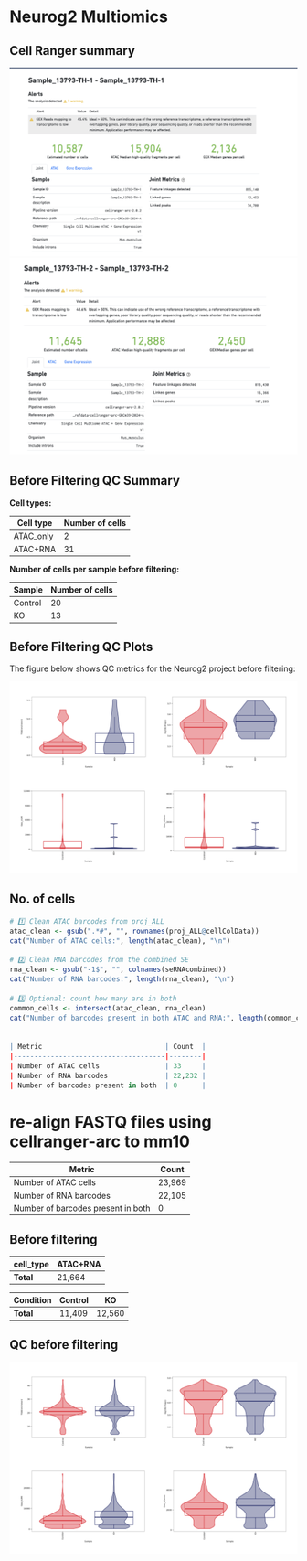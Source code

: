 # Neurog2 Multiomics 


## Cell Ranger summary 

![Cell Ranger TH1](th1.png)
![Cell Ranger TH2](th2.png)


## Before Filtering QC Summary

**Cell types:**

| Cell type  | Number of cells |
|------------|----------------|
| ATAC_only  | 2              |
| ATAC+RNA   | 31             |

**Number of cells per sample before filtering:**

| Sample   | Number of cells |
|----------|----------------|
| Control  | 20             |
| KO       | 13             |

## Before Filtering QC Plots

The figure below shows QC metrics for the Neurog2 project before filtering:

![Neurog2 Before Filtering QC](Neurog2_beforeFilterQC.png)

## No. of cells 

```r
# 1️⃣ Clean ATAC barcodes from proj_ALL
atac_clean <- gsub(".*#", "", rownames(proj_ALL@cellColData))
cat("Number of ATAC cells:", length(atac_clean), "\n")

# 2️⃣ Clean RNA barcodes from the combined SE
rna_clean <- gsub("-1$", "", colnames(seRNAcombined))
cat("Number of RNA barcodes:", length(rna_clean), "\n")

# 3️⃣ Optional: count how many are in both
common_cells <- intersect(atac_clean, rna_clean)
cat("Number of barcodes present in both ATAC and RNA:", length(common_cells), "\n")


| Metric                              | Count  |
|-------------------------------------|--------|
| Number of ATAC cells                | 33     |
| Number of RNA barcodes              | 22,232 |
| Number of barcodes present in both  | 0      |

``` 


# re-align FASTQ files using cellranger-arc to mm10 


| Metric                              | Count  |
|-------------------------------------|--------|
| Number of ATAC cells                | 23,969 |
| Number of RNA barcodes              | 22,105 |
| Number of barcodes present in both  | 0      |

## Before filtering 

| cell_type | ATAC+RNA |
|-----------|----------|
| **Total** | 21,664   |

| Condition | Control | KO    |
|-----------|---------|-------|
| **Total** | 11,409  |12,560 |


## QC before filtering 

![Multiome cell summary](align/mNeurog2_beforeFilterQC.png)

